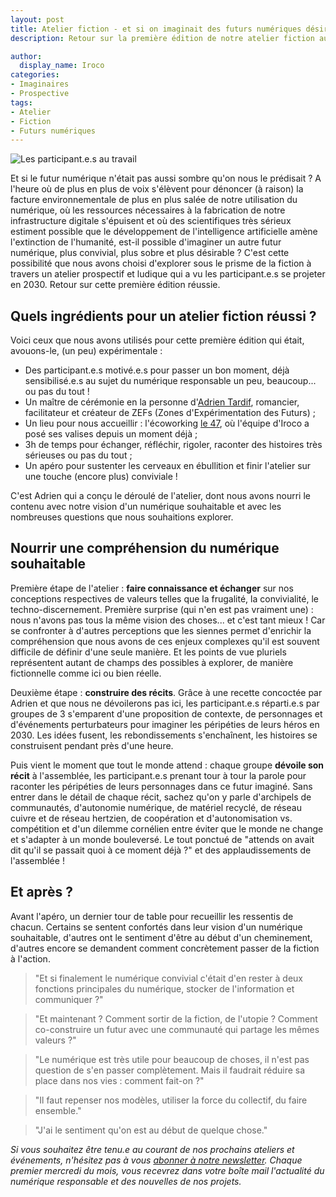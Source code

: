 ```yaml
---
layout: post
title: Atelier fiction - et si on imaginait des futurs numériques désirables ?
description: Retour sur la première édition de notre atelier fiction autour du numérique sobre, convivial et désirable.

author:
  display_name: Iroco
categories:
- Imaginaires
- Prospective
tags:
- Atelier
- Fiction
- Futurs numériques
---
```

![Les participant.e.s au travail](/images/atelier/Atelier_futurs_numériques.jpg)

Et si le futur numérique n'était pas aussi sombre qu'on nous le prédisait ? A l'heure où de plus en plus de voix s'élèvent pour dénoncer (à raison) la facture environnementale de plus en plus salée de notre utilisation du numérique, où les ressources nécessaires à la fabrication de notre infrastructure digitale s'épuisent et où des scientifiques très sérieux estiment possible que le développement de l'intelligence artificielle amène l'extinction de l'humanité, est-il possible d'imaginer un autre futur numérique, plus convivial, plus sobre et plus désirable ? C'est cette possibilité que nous avons choisi d'explorer sous le prisme de la fiction à travers un atelier prospectif et ludique qui a vu les participant.e.s se projeter en 2030. Retour sur cette première édition réussie.

## Quels ingrédients pour un atelier fiction réussi ?

Voici ceux que nous avons utilisés pour cette première édition qui était, avouons-le, (un peu) expérimentale :
- Des participant.e.s motivé.e.s pour passer un bon moment, déjà sensibilisé.e.s au sujet du numérique responsable un peu, beaucoup... ou pas du tout !
- Un maître de cérémonie en la personne d'[Adrien Tardif](https://ponsamaro.substack.com/about), romancier, facilitateur et créateur de ZEFs (Zones d'Expérimentation des Futurs) ;
- Un lieu pour nous accueillir : l'écoworking [le 47](https://opencollective.com/le-47), où l'équipe d'Iroco a posé ses valises depuis un moment déjà ;
- 3h de temps pour échanger, réfléchir, rigoler, raconter des histoires très sérieuses ou pas du tout ;
- Un apéro pour sustenter les cerveaux en ébullition et finir l'atelier sur une touche (encore plus) conviviale !

C'est Adrien qui a conçu le déroulé de l'atelier, dont nous avons nourri le contenu avec notre vision d'un numérique souhaitable et avec les nombreuses questions que nous souhaitions explorer.

## Nourrir une compréhension du numérique souhaitable

Première étape de l'atelier : **faire connaissance et échanger** sur nos conceptions respectives de valeurs telles que la frugalité, la convivialité, le techno-discernement. Première surprise (qui n'en est pas vraiment une) : nous n'avons pas tous la même vision des choses... et c'est tant mieux ! Car se confronter à d'autres perceptions que les siennes permet d'enrichir la compréhension que nous avons de ces enjeux complexes qu'il est souvent difficile de définir d'une seule manière. Et les points de vue pluriels représentent autant de champs des possibles à explorer, de manière fictionnelle comme ici ou bien réelle.

Deuxième étape : **construire des récits**. Grâce à une recette concoctée par Adrien et que nous ne dévoilerons pas ici, les participant.e.s réparti.e.s par groupes de 3 s'emparent d'une proposition de contexte, de personnages et d'événements perturbateurs pour imaginer les péripéties de leurs héros en 2030. Les idées fusent, les rebondissements s'enchaînent, les histoires se construisent pendant près d'une heure. 

Puis vient le moment que tout le monde attend : chaque groupe **dévoile son récit** à l'assemblée, les participant.e.s prenant tour à tour la parole pour raconter les péripéties de leurs personnages dans ce futur imaginé. Sans entrer dans le détail de chaque récit, sachez qu'on y parle d'archipels de communautés, d'autonomie numérique, de matériel recyclé, de réseau cuivre et de réseau hertzien, de coopération et d'autonomisation vs. compétition et d'un dilemme cornélien entre éviter que le monde ne change et s'adapter à un monde bouleversé. Le tout ponctué de "attends on avait dit qu'il se passait quoi à ce moment déjà ?" et des applaudissements de l'assemblée !

## Et après ?

Avant l'apéro, un dernier tour de table pour recueillir les ressentis de chacun. Certains se sentent confortés dans leur vision d'un numérique souhaitable, d'autres ont le sentiment d'être au début d'un cheminement, d'autres encore se demandent comment concrètement passer de la fiction à l'action.

> "Et si finalement le numérique convivial c'était d'en rester à deux fonctions principales du numérique, stocker de l'information et communiquer ?"

> "Et maintenant ? Comment sortir de la fiction, de l'utopie ? Comment co-construire un futur avec une communauté qui partage les mêmes valeurs ?"

> "Le numérique est très utile pour beaucoup de choses, il n'est pas question de s'en passer complètement. Mais il faudrait réduire sa place dans nos vies : comment fait-on ?"

> "Il faut repenser nos modèles, utiliser la force du collectif, du faire ensemble."

> "J'ai le sentiment qu'on est au début de quelque chose."

*Si vous souhaitez être tenu.e au courant de nos prochains ateliers et événements, n'hésitez pas à vous [abonner à notre newsletter](https://iroco.co/newsletter). Chaque premier mercredi du mois, vous recevrez dans votre boîte mail l'actualité du numérique responsable et des nouvelles de nos projets.*
